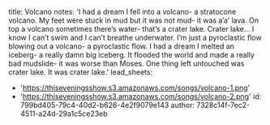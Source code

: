 title: Volcano
notes: 'I had a dream I fell into a volcano- a stratocone volcano. My feet were stuck in mud but it was not mud- it was a’a’ lava. On top a volcano sometimes there’s water- that’s a crater lake. Crater lake... I know I can’t swim and I can’t breathe underwater. I’m just a pyroclastic flow blowing out a volcano- a pyroclastic flow. I had a dream I melted an iceberg- a really damn big iceberg. It flooded the world and made a really bad mudslide- it was worse than Moses. One thing left untouched was crater lake. It was crater lake.'
lead_sheets:
  - 'https://thiseveningsshow.s3.amazonaws.com/songs/volcano-1.png'
  - 'https://thiseveningsshow.s3.amazonaws.com/songs/volcano-2.png'
id: 799bd405-79c4-40d2-b626-4e2f9079e143
author: 7328c14f-7ec2-4511-a24d-29a1c5ce23eb
